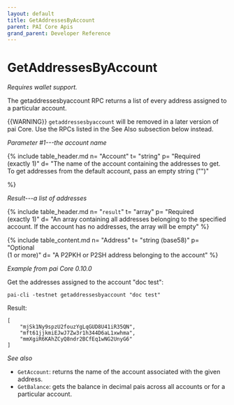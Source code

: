 ```yaml
---
layout: default
title: GetAddressesByAccount
parent: PAI Core Apis
grand_parent: Developer Reference
---
```


GetAddressesByAccount
========================

*Requires wallet support.*

The getaddressesbyaccount RPC returns a list of every address assigned to a particular account.

{{WARNING}} `getaddressesbyaccount` will be removed in a later version of pai
Core.  Use the RPCs listed in the See Also subsection below instead.

*Parameter #1---the account name*

{% include table_header.md
  n= "Account"
  t= "string"
  p= "Required<br>(exactly 1)"
  d= "The name of the account containing the addresses to get.  To get addresses from the default account, pass an empty string (\"\")"

%}

*Result---a list of addresses*

{% include table_header.md
  n= "`result`"
  t= "array"
  p= "Required<br>(exactly 1)"
  d= "An array containing all addresses belonging to the specified account.  If the account has no addresses, the array will be empty"
%}

{% include table_content.md
  n= "Address"
  t= "string (base58)"
  p= "Optional<br>(1 or more)"
  d= "A P2PKH or P2SH address belonging to the account"
%}

*Example from pai Core 0.10.0*

Get the addresses assigned to the account "doc test":

```
pai-cli -testnet getaddressesbyaccount "doc test"
```

Result:

```
[
    "mjSk1Ny9spzU2fouzYgLqGUD8U41iR35QN",
    "mft61jjkmiEJwJ7Zw3r1h344D6aL1xwhma",
    "mmXgiR6KAhZCyQ8ndr2BCfEq1wNG2UnyG6"
]
```

*See also*

* `GetAccount`: returns the name of the account associated with the given address.
* `GetBalance`: gets the balance in decimal pais across all accounts or for a particular account.

